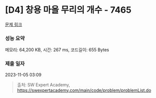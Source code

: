 # [D4] 창용 마을 무리의 개수 - 7465 

[문제 링크](https://swexpertacademy.com/main/code/problem/problemDetail.do?contestProbId=AWngfZVa9XwDFAQU) 

### 성능 요약

메모리: 64,200 KB, 시간: 267 ms, 코드길이: 655 Bytes

### 제출 일자

2023-11-05 03:09



> 출처: SW Expert Academy, https://swexpertacademy.com/main/code/problem/problemList.do